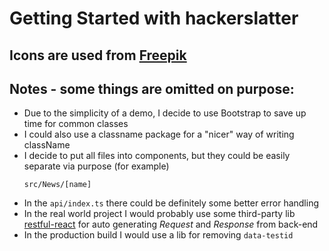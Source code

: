 # Getting Started with hackerslatter

## Icons are used from [Freepik](https://www.freepik.com)

## Notes - some things are omitted on purpose:

- Due to the simplicity of a demo, I decide to use Bootstrap to save up time for common classes
- I could also use a classname package for a "nicer" way of writing className
- I decide to put all files into components, but they could be easily separate via purpose (for example)
  ```
  src/News/[name]
  ```
- In the `api/index.ts` there could be definitely some better error handling
- In the real world project I would probably use some third-party lib [restful-react](https://github.com/contiamo/restful-react) for auto generating _Request_ and _Response_ from back-end
- In the production build I would use a lib for removing `data-testid`
